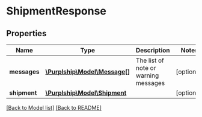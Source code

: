 # ShipmentResponse

## Properties
Name | Type | Description | Notes
------------ | ------------- | ------------- | -------------
**messages** | [**\Purplship\Model\Message[]**](Message.md) | The list of note or warning messages | [optional] 
**shipment** | [**\Purplship\Model\Shipment**](Shipment.md) |  | [optional] 

[[Back to Model list]](../README.md#documentation-for-models) [[Back to README]](../README.md)


